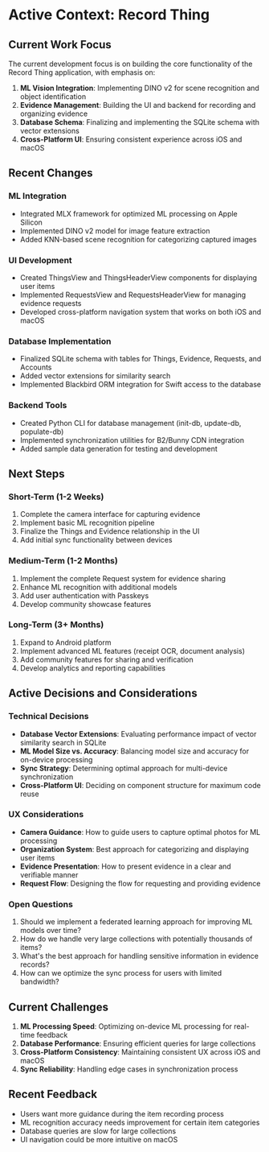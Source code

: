 # Active Context: Record Thing

## Current Work Focus

The current development focus is on building the core functionality of the Record Thing application, with emphasis on:

1. **ML Vision Integration**: Implementing DINO v2 for scene recognition and object identification
2. **Evidence Management**: Building the UI and backend for recording and organizing evidence
3. **Database Schema**: Finalizing and implementing the SQLite schema with vector extensions
4. **Cross-Platform UI**: Ensuring consistent experience across iOS and macOS

## Recent Changes

### ML Integration

- Integrated MLX framework for optimized ML processing on Apple Silicon
- Implemented DINO v2 model for image feature extraction
- Added KNN-based scene recognition for categorizing captured images

### UI Development

- Created ThingsView and ThingsHeaderView components for displaying user items
- Implemented RequestsView and RequestsHeaderView for managing evidence requests
- Developed cross-platform navigation system that works on both iOS and macOS

### Database Implementation

- Finalized SQLite schema with tables for Things, Evidence, Requests, and Accounts
- Added vector extensions for similarity search
- Implemented Blackbird ORM integration for Swift access to the database

### Backend Tools

- Created Python CLI for database management (init-db, update-db, populate-db)
- Implemented synchronization utilities for B2/Bunny CDN integration
- Added sample data generation for testing and development

## Next Steps

### Short-Term (1-2 Weeks)

1. Complete the camera interface for capturing evidence
2. Implement basic ML recognition pipeline
3. Finalize the Things and Evidence relationship in the UI
4. Add initial sync functionality between devices

### Medium-Term (1-2 Months)

1. Implement the complete Request system for evidence sharing
2. Enhance ML recognition with additional models
3. Add user authentication with Passkeys
4. Develop community showcase features

### Long-Term (3+ Months)

1. Expand to Android platform
2. Implement advanced ML features (receipt OCR, document analysis)
3. Add community features for sharing and verification
4. Develop analytics and reporting capabilities

## Active Decisions and Considerations

### Technical Decisions

- **Database Vector Extensions**: Evaluating performance impact of vector similarity search in SQLite
- **ML Model Size vs. Accuracy**: Balancing model size and accuracy for on-device processing
- **Sync Strategy**: Determining optimal approach for multi-device synchronization
- **Cross-Platform UI**: Deciding on component structure for maximum code reuse

### UX Considerations

- **Camera Guidance**: How to guide users to capture optimal photos for ML processing
- **Organization System**: Best approach for categorizing and displaying user items
- **Evidence Presentation**: How to present evidence in a clear and verifiable manner
- **Request Flow**: Designing the flow for requesting and providing evidence

### Open Questions

1. Should we implement a federated learning approach for improving ML models over time?
2. How do we handle very large collections with potentially thousands of items?
3. What's the best approach for handling sensitive information in evidence records?
4. How can we optimize the sync process for users with limited bandwidth?

## Current Challenges

1. **ML Processing Speed**: Optimizing on-device ML processing for real-time feedback
2. **Database Performance**: Ensuring efficient queries for large collections
3. **Cross-Platform Consistency**: Maintaining consistent UX across iOS and macOS
4. **Sync Reliability**: Handling edge cases in synchronization process

## Recent Feedback

- Users want more guidance during the item recording process
- ML recognition accuracy needs improvement for certain item categories
- Database queries are slow for large collections
- UI navigation could be more intuitive on macOS

